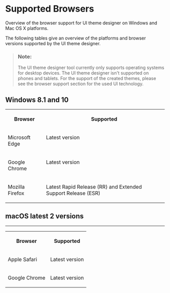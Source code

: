 <!-- loiob1e96e25e2214eb0bb45721bd45c0210 -->

# Supported Browsers

Overview of the browser support for UI theme designer on Windows and Mac OS X platforms.

The following tables give an overview of the platforms and browser versions supported by the UI theme designer.

> ### Note:  
> The UI theme designer tool currently only supports operating systems for desktop devices. The UI theme designer isn't supported on phones and tablets. For the support of the created themes, please see the browser support section for the used UI technology.



<a name="loiob1e96e25e2214eb0bb45721bd45c0210__section_swg_j2q_y3b"/>

## Windows 8.1 and 10


<table>
<tr>
<th valign="top">

Browser

</th>
<th valign="top">

Supported

</th>
</tr>
<tr>
<td valign="top">

Microsoft Edge

</td>
<td valign="top">

Latest version

</td>
</tr>
<tr>
<td valign="top">

Google Chrome

</td>
<td valign="top">

Latest version

</td>
</tr>
<tr>
<td valign="top">

Mozilla Firefox

</td>
<td valign="top">

Latest Rapid Release \(RR\) and Extended Support Release \(ESR\)

</td>
</tr>
</table>



<a name="loiob1e96e25e2214eb0bb45721bd45c0210__section_uwg_j2q_y3b"/>

## macOS latest 2 versions

****


<table>
<tr>
<th valign="top">

Browser

</th>
<th valign="top">

Supported

</th>
</tr>
<tr>
<td valign="top">

Apple Safari

</td>
<td valign="top">

Latest version

</td>
</tr>
<tr>
<td valign="top">

Google Chrome

</td>
<td valign="top">

Latest version

</td>
</tr>
</table>

